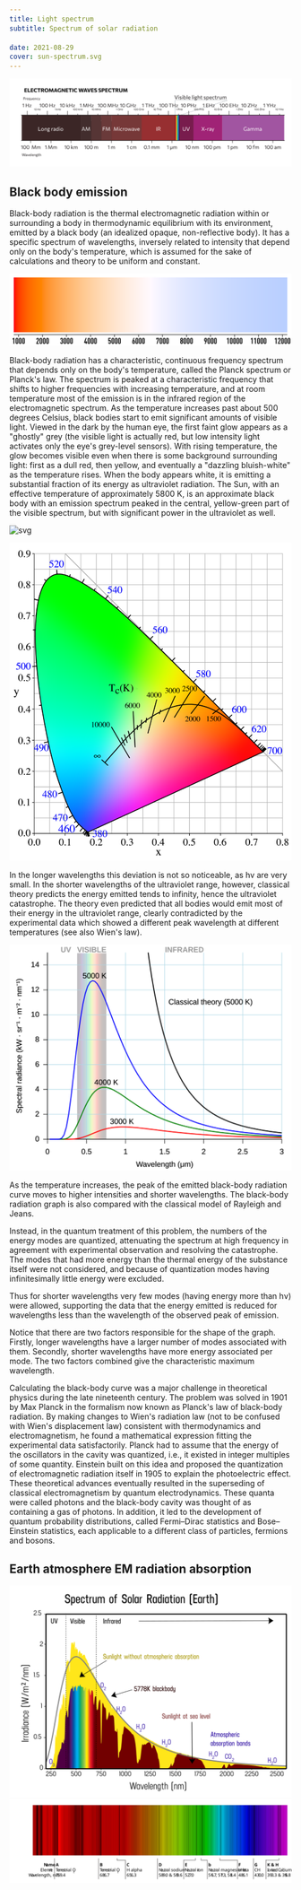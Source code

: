 ```yaml
---
title: Light spectrum
subtitle: Spectrum of solar radiation

date: 2021-08-29
cover: sun-spectrum.svg
---
```


![svg](./images/em-spectrum.svg)

## Black body emission

Black-body radiation is the thermal electromagnetic radiation within or surrounding a body in thermodynamic equilibrium with its environment, emitted by a black body (an idealized opaque, non-reflective body). It has a specific spectrum of wavelengths, inversely related to intensity that depend only on the body's temperature, which is assumed for the sake of calculations and theory to be uniform and constant.

![svg](./images/Color_temperature_black_body_800-12200K.svg)

Black-body radiation has a characteristic, continuous frequency spectrum that depends only on the body's temperature, called the Planck spectrum or Planck's law. The spectrum is peaked at a characteristic frequency that shifts to higher frequencies with increasing temperature, and at room temperature most of the emission is in the infrared region of the electromagnetic spectrum. As the temperature increases past about 500 degrees Celsius, black bodies start to emit significant amounts of visible light. Viewed in the dark by the human eye, the first faint glow appears as a "ghostly" grey (the visible light is actually red, but low intensity light activates only the eye's grey-level sensors). With rising temperature, the glow becomes visible even when there is some background surrounding light: first as a dull red, then yellow, and eventually a "dazzling bluish-white" as the temperature rises. When the body appears white, it is emitting a substantial fraction of its energy as ultraviolet radiation. The Sun, with an effective temperature of approximately 5800 K, is an approximate black body with an emission spectrum peaked in the central, yellow-green part of the visible spectrum, but with significant power in the ultraviolet as well.

![svg](./images/Wiens_law.svg)

![](./images/PlanckianLocus.png)

In the longer wavelengths this deviation is not so noticeable, as hv are very small. In the shorter wavelengths of the ultraviolet range, however, classical theory predicts the energy emitted tends to infinity, hence the ultraviolet catastrophe. The theory even predicted that all bodies would emit most of their energy in the ultraviolet range, clearly contradicted by the experimental data which showed a different peak wavelength at different temperatures (see also Wien's law).

![svg](./images/Black_body.svg)

As the temperature increases, the peak of the emitted black-body radiation curve moves to higher intensities and shorter wavelengths. The black-body radiation graph is also compared with the classical model of Rayleigh and Jeans.

Instead, in the quantum treatment of this problem, the numbers of the energy modes are quantized, attenuating the spectrum at high frequency in agreement with experimental observation and resolving the catastrophe. The modes that had more energy than the thermal energy of the substance itself were not considered, and because of quantization modes having infinitesimally little energy were excluded.

Thus for shorter wavelengths very few modes (having energy more than hν) were allowed, supporting the data that the energy emitted is reduced for wavelengths less than the wavelength of the observed peak of emission.

Notice that there are two factors responsible for the shape of the graph. Firstly, longer wavelengths have a larger number of modes associated with them. Secondly, shorter wavelengths have more energy associated per mode. The two factors combined give the characteristic maximum wavelength.

Calculating the black-body curve was a major challenge in theoretical physics during the late nineteenth century. The problem was solved in 1901 by Max Planck in the formalism now known as Planck's law of black-body radiation. By making changes to Wien's radiation law (not to be confused with Wien's displacement law) consistent with thermodynamics and electromagnetism, he found a mathematical expression fitting the experimental data satisfactorily. Planck had to assume that the energy of the oscillators in the cavity was quantized, i.e., it existed in integer multiples of some quantity. Einstein built on this idea and proposed the quantization of electromagnetic radiation itself in 1905 to explain the photoelectric effect. These theoretical advances eventually resulted in the superseding of classical electromagnetism by quantum electrodynamics. These quanta were called photons and the black-body cavity was thought of as containing a gas of photons. In addition, it led to the development of quantum probability distributions, called Fermi–Dirac statistics and Bose–Einstein statistics, each applicable to a different class of particles, fermions and bosons.

## Earth atmosphere EM radiation absorption

<img src="./sun-spectrum.svg">

<img src="./images/spectral-lines.svg">


<youtube-embed video="-Xx7sPPTu3Y" />